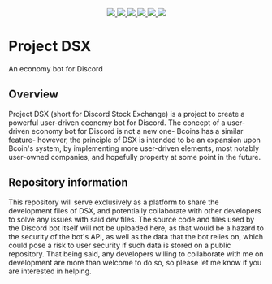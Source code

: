 <p align="center">
  <a href="https://github.com/SamJD261/ProjectDSX/releases">
    <img src="https://img.shields.io/github/v/release/SamJD261/ProjectDSX?style=plastic" />
  </a>
  <a href="https://www.youtube.com/watch?v=dQw4w9WgXcQ">
    <img src="https://img.shields.io/github/repo-size/SamJD261/ProjectDSX?style=plastic" />
  </a>
  <a href="https://www.youtube.com/watch?v=dQw4w9WgXcQ">
    <img src="https://img.shields.io/tokei/lines/github/SamJD261/ProjectDSX?style=plastic" />
  </a>
  <a href="https://www.youtube.com/watch?v=dQw4w9WgXcQ">
    <img src="https://img.shields.io/github/issues/SamJD261/ProjectDSX?style=plastic" />
  </a>
  <a href="https://github.com/SamJD261/ProjectDSX/pulls">
    <img src="https://img.shields.io/github/issues-pr/SamJD261/ProjectDSX?style=plastic" />
  </a>
  <a href="https://www.youtube.com/watch?v=dQw4w9WgXcQ">
    <img src="https://img.shields.io/github/contributors/SamJD261/ProjectDSX?style=plastic" />
  </a>
</p>

# Project DSX

An economy bot for Discord

## Overview

Project DSX (short for Discord Stock Exchange) is a project to create a powerful user-driven economy bot for Discord. The concept of a user-driven economy bot for Discord is not a new one- Bcoins has a similar feature- however, the principle of DSX is intended to be an expansion upon Bcoin's system, by implementing more user-driven elements, most notably user-owned companies, and hopefully property at some point in the future.

## Repository information

This repository will serve exclusively as a platform to share the development files of DSX, and potentially collaborate with other developers to solve any issues with said dev files. The source code and files used by the Discord bot itself will not be uploaded here, as that would be a hazard to the security of the bot's API, as well as the data that the bot relies on, which could pose a risk to user security if such data is stored on a public repository. That being said, any developers willing to collaborate with me on development are more than welcome to do so, so please let me know if you are interested in helping.
